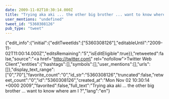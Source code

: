 ```yaml
---
date: 2009-11-02T10:30:14.000Z
title: "Trying aka aki ... the other big brother ... want to know where am I ?″"
user_mentions: "undefined"
tweet_id: "5360308126"
pub_type: "tweet"
---
```

{"edit_info":{"initial":{"editTweetIds":["5360308126"],"editableUntil":"2009-11-02T11:00:14.000Z","editsRemaining":"5","isEditEligible":true}},"retweeted":false,"source":"<a href=\"http://twitter.com\" rel=\"nofollow\">Twitter Web Client</a>","entities":{"hashtags":[],"symbols":[],"user_mentions":[],"urls":[]},"display_text_range":["0","70"],"favorite_count":"0","id_str":"5360308126","truncated":false,"retweet_count":"0","id":"5360308126","created_at":"Mon Nov 02 10:30:14 +0000 2009","favorited":false,"full_text":"Trying aka aki ... the other big brother ... want to know where am I ?","lang":"en"}
